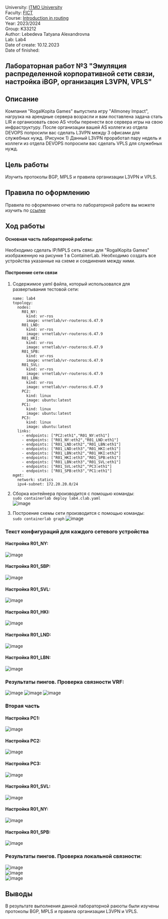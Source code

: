 University: [ITMO University](https://itmo.ru/ru/)  
Faculty: [FICT](https://fict.itmo.ru)     
Course: [Introduction in routing](https://github.com/itmo-ict-faculty/introduction-in-routing)     
Year: 2023/2024     
Group: K33212      
Author: Lebedeva Tatyana Alexandrovna      
Lab: Lab4          
Date of create: 10.12.2023       
Date of finished:    

## Лабораторная работ №3 "Эмуляция распределенной корпоративной сети связи, настройка iBGP, организация L3VPN, VPLS"    

## <a>Описание</a>   
Компания "RogaIKopita Games" выпустила игру "Allmoney Impact", нагрузка на арендные сервера возрасли и вам поставлена задача стать LIR и организовать свою AS чтобы перенести все сервера игры на свою инфраструктуру. После организации вашей AS коллеги из отдела DEVOPS попросили вас сделать L3VPN между 3 офисами для служебных нужд. (Рисунок 1) Данный L3VPN проработал пару недель и коллеги из отдела DEVOPS попросили вас сделать VPLS для служебных нужд.

## <a>Цель работы</a>  
Изучить протоколы BGP, MPLS и правила организации L3VPN и VPLS.

## <a>Правила по оформлению</a>  
Правила по оформлению отчета по лабораторной работе вы можете изучить по <a href="https://itmo-ict-faculty.github.io/introduction-in-routing/education/labs2023_2024/reportdesign/">ссылке</a>

## <a>Ход работы</a>   
#### <a>Основная часть лабораторной работы:</a>  
Необходимо сделать IP/MPLS сеть связи для "RogaIKopita Games" изображенную на рисунке 1 в ContainerLab. Необходимо создать все устройства указанные на схеме и соединения между ними.
#### <a>Построение сети связи</a>  
1. Содержимое yaml файла, который использовался для развертывания тестовой сети:
    ```
    name: lab4
    topology:
      nodes:
        R01_NY:
          kind: vr-ros
          image: vrnetlab/vr-routeros:6.47.9
        R01_LND:
          kind: vr-ros
          image: vrnetlab/vr-routeros:6.47.9      
        R01_HKI:
          kind: vr-ros
          image: vrnetlab/vr-routeros:6.47.9    
        R01_SPB:
          kind: vr-ros
          image: vrnetlab/vr-routeros:6.47.9      
        R01_SVL:
          kind: vr-ros
          image: vrnetlab/vr-routeros:6.47.9        
        R01_LBN:
          kind: vr-ros
          image: vrnetlab/vr-routeros:6.47.9   
        PC2:
          kind: linux
          image: ubuntu:latest
        PC1:
          kind: linux
          image: ubuntu:latest
        PC3:
          kind: linux
          image: ubuntu:latest
      links:
        - endpoints: ["PC2:eth1","R01_NY:eth1"]
        - endpoints: ["R01_NY:eth2","R01_LND:eth1"]
        - endpoints: ["R01_LND:eth2","R01_LBN:eth1"]
        - endpoints: ["R01_LND:eth3","R01_HKI:eth1"]
        - endpoints: ["R01_LBN:eth2","R01_HKI:eth2"]
        - endpoints: ["R01_HKI:eth3","R01_SPB:eth1"]
        - endpoints: ["R01_LBN:eth3","R01_SVL:eth1"]
        - endpoints: ["R01_SVL:eth2","PC3:eth1"]
        - endpoints: ["R01_SPB:eth3","PC1:eth1"]
    mgmt:
      network: statics
      ipv4-subnet: 172.20.20.0/24
    ```
2. Сборка контейнера производится с помощью команды:    
   ```sudo containerlab deploy lab4.clab.yaml```    
![image](https://github.com/tanyalebedeva/2023_2024-introduction_in_routing-k33212-lebedeva_t_a/assets/90707032/ef503b52-2620-47e2-8611-289ee3a51c49)


4. Построение схемы сети производится с помощью команды:     
   ```sudo containerlab graph```
![image](https://github.com/tanyalebedeva/2023_2024-introduction_in_routing-k33212-lebedeva_t_a/assets/90707032/0711c388-ec2a-435c-92cf-951780185db5)

### <a>Текст конфигураций для каждого сетевого устройства</a>
#### <a>Настройка R01_NY:</a>    
![image](https://github.com/tanyalebedeva/2023_2024-introduction_in_routing-k33212-lebedeva_t_a/assets/90707032/cb2b6d1d-af22-4dd0-b147-01dea6eff133)    
#### <a>Настройка R01_SBP:</a>    
![image](https://github.com/tanyalebedeva/2023_2024-introduction_in_routing-k33212-lebedeva_t_a/assets/90707032/d501bd16-8d7d-4227-8e42-be0373571436)    
#### <a>Настройка R01_SVL:</a>    
![image](https://github.com/tanyalebedeva/2023_2024-introduction_in_routing-k33212-lebedeva_t_a/assets/90707032/eb77e0d7-edad-468c-af46-7f7d16e5cff8)    
#### <a>Настройка R01_HKI:</a>     
![image](https://github.com/tanyalebedeva/2023_2024-introduction_in_routing-k33212-lebedeva_t_a/assets/90707032/c19086c1-9b81-466b-88e1-bfb8ef1c370d)    
#### <a>Настройка R01_LND:</a>     
![image](https://github.com/tanyalebedeva/2023_2024-introduction_in_routing-k33212-lebedeva_t_a/assets/90707032/d3553d59-dd34-4b94-89b9-c257d615b260)    
#### <a>Настройка R01_LBN:</a>   
![image](https://github.com/tanyalebedeva/2023_2024-introduction_in_routing-k33212-lebedeva_t_a/assets/90707032/7db25040-1ca7-45e5-9515-6968e6e638d5)    

### <a>Результаты пингов. Проверка связности VRF:</a> 

![image](https://github.com/tanyalebedeva/2023_2024-introduction_in_routing-k33212-lebedeva_t_a/assets/90707032/ec6c75ec-f655-46e8-bc3a-d8f0995746ba)
![image](https://github.com/tanyalebedeva/2023_2024-introduction_in_routing-k33212-lebedeva_t_a/assets/90707032/1e0131f1-cf25-4207-b897-33160d4498eb)
![image](https://github.com/tanyalebedeva/2023_2024-introduction_in_routing-k33212-lebedeva_t_a/assets/90707032/1631fcca-217d-4bb6-b820-da5b22d31f9c)

### <a>Вторая часть</a> 
#### <a>Настройка PC1:</a>   
![image](https://github.com/tanyalebedeva/2023_2024-introduction_in_routing-k33212-lebedeva_t_a/assets/90707032/5635729c-eb59-411e-a23a-c5187eab4bf2)    
#### <a>Настройка PC2:</a>   
![image](https://github.com/tanyalebedeva/2023_2024-introduction_in_routing-k33212-lebedeva_t_a/assets/90707032/b8be430f-c392-48ed-929a-3b6e56c1cd47)    
#### <a>Настройка PC3:</a>   
![image](https://github.com/tanyalebedeva/2023_2024-introduction_in_routing-k33212-lebedeva_t_a/assets/90707032/aff74d13-c19b-4beb-9084-fcdf7aad90d5)    
#### <a>Настройка R01_SVL:</a>   
 ![image](https://github.com/tanyalebedeva/2023_2024-introduction_in_routing-k33212-lebedeva_t_a/assets/90707032/c2726fcd-e0d7-4109-aa1f-fb846372b5bd)

#### <a>Настройка R01_NY:</a>   
![image](https://github.com/tanyalebedeva/2023_2024-introduction_in_routing-k33212-lebedeva_t_a/assets/90707032/e75e0d28-39ae-4b97-a728-f08d7d13775b)
    
#### <a>Настройка R01_SPB:</a>  
![image](https://github.com/tanyalebedeva/2023_2024-introduction_in_routing-k33212-lebedeva_t_a/assets/90707032/02e368e8-38ce-4755-afa7-7d70a5b1ef61)
    

### <a>Результаты пингов. Проверка локальной связности:</a>    
![image](https://github.com/tanyalebedeva/2023_2024-introduction_in_routing-k33212-lebedeva_t_a/assets/90707032/19a57c15-e556-41d1-95fe-d5c540fbccec)    
![image](https://github.com/tanyalebedeva/2023_2024-introduction_in_routing-k33212-lebedeva_t_a/assets/90707032/4545fc33-2b76-400d-b3ff-461057cd8990)     
![image](https://github.com/tanyalebedeva/2023_2024-introduction_in_routing-k33212-lebedeva_t_a/assets/90707032/4c05a472-197d-4d92-acf5-5769aa24ece0)     

## <a>Выводы</a>  
В результате выполнения данной лабораторной раюоты были изучены протоколы BGP, MPLS и правила организации L3VPN и VPLS.













